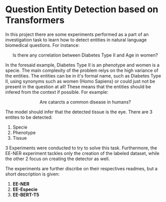 # Question Entity Detection based on Transformers

In this project there are some experiments performed as a part of an investigation task to learn how to detect entities in natural language biomedical questions. For instance: 

<p align="center">
    Is there any correlation between Diabetes Type II and Age in women?
</p>

In the foresaid example, Diabetes Type II is an phenotype and women is a specie. The main complexity of the problem relys on the high variance of the entities. The entities can be in it's formal name, such as Diabetes Type II, using synonyms such as women (Homo Sapiens) or could just not be present in the question at all! These means that the entities should be infered from the context if possible. For example:

<p align="center">
    Are catarcts a common disease in humans?
</p>

The model should infer that the detected tissue is the eye. There are 3 entites to be detected:

1. Specie
2. Phenotype
3. Tissue

3 Experiments were conducted to try to solve this task. Furthermore, the EE-NER experiment tackles only the creation of the labeled dataset, while the other 2 focus on creating the detector as well. 

The experiments are further discribe on their respectives readmes, but a short description is given:

1. **EE-NER**
2. **EE-Especie**
3. **EE-BERT-T5**
